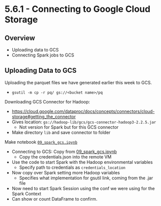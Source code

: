 # 5.6.1 - Connecting to Google Cloud Storage

## Overview
- Uploading data to GCS
- Connecting Spark jobs to GCS

## Uploading Data to GCS
Uploading the parquet files we have generated earlier this week to GCS.
- `gsutil -m cp -r pq/ gs://<bucket name>/pq`

Downloading GCS Connector for Hadoop:
- https://cloud.google.com/dataproc/docs/concepts/connectors/cloud-storage#getting_the_connector
- Gives location: `gs://hadoop-lib/gcs/gcs-connector-hadoop3-2.2.5.jar`
    - Not version for Spark but for this GCS connector
- Make directory `lib` and save connector to folder

Make notebook [`09_spark_gcs.ipynb`](../notebook/09_spark_gcs.ipynb)
- Connecting to GCS: Copy from [09_spark_gcs.ipynb](../code/09_spark_gcs.ipynb)
    - Copy the credentials.json into the remote VM
- Use the code to start Spark with the Hadoop environmental variables
    - Specify path to credentials as `credentials_location`
- Now copy over Spark setting more Hadoop variables
    - Specifies what implementation for gsutil link, coming from the .jar file
- Now need to start Spark Session using the conf we were using for the Spark Context
- Can show or count DataFrame to confirm.